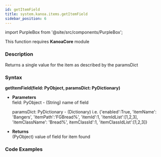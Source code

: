 ```yaml
---
id: getItemField
title: system.kanoa.items.getItemField
sidebar_position: 6
---
```

import PurpleBox from '@site/src/components/PurpleBox';

<PurpleBox>This function requires <b>KanoaCore</b> module</PurpleBox>


### Description
Returns a single value for the item as described by the paramsDict 

### Syntax
**getItemField(field: PyObject, paramsDict: PyDictionary)**

- **Parameters**  
    field: PyObject - (String) name of field

    paramsDict: PyDictionary - (Dictionary) i.e. {'enabled':True, 'itemName': 'Bangers', 'itemPath':'FGBread%', 'itemId':1, 'itemIdList':[1,2,3], 'itemClassName': 'Bread%', itemClassId':1, 'itemClassIdList':[1,2,3]} 

- **Returns**  
    (PyObject) value of field for item found


### Code Examples

```py

```